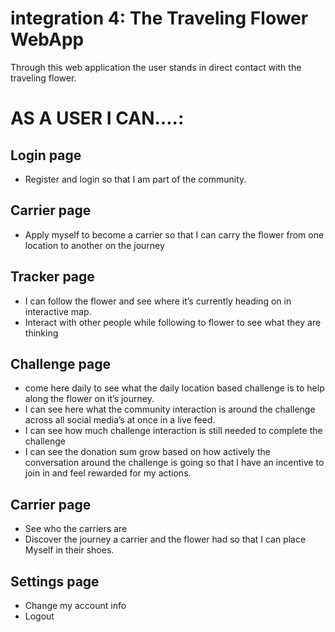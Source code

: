 # integration 4: The Traveling Flower WebApp

Through this web application the user stands in direct contact with the traveling flower.

# AS A USER I CAN....:

## Login page
* Register and login so that I am part of the community.

## Carrier page
* Apply myself to become a carrier so that I can carry the flower from one location to another on the journey

## Tracker page
* I can follow the flower and see where it’s currently heading on in interactive map.
* Interact with other people while following to flower to see what they are thinking


## Challenge page
* come here daily to see what the daily location based challenge is to help along the flower on it’s journey.
* I can see here what the community interaction is around the challenge across all social media’s at once in a live feed.
* I can see how much challenge interaction is still needed to complete the challenge
* I can see the donation sum grow based on how actively the conversation around the challenge is going so that I have an incentive to join in and feel rewarded for my actions.


## Carrier page
* See who the carriers are
* Discover the journey a carrier and the flower had so that I can place
Myself in their shoes.


## Settings page
* Change my account info
* Logout



